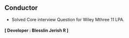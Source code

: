 ## Conductor
- Solved Core interview Question for Wiley Mthree 11 LPA.
#### **[ Developer : Blesslin Jerish R ]**
